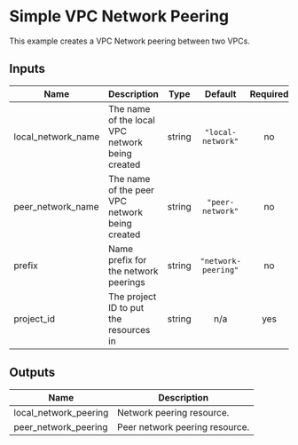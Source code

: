# Simple VPC Network Peering

This example creates a VPC Network peering between two VPCs.

<!-- BEGINNING OF PRE-COMMIT-TERRAFORM DOCS HOOK -->
## Inputs

| Name | Description | Type | Default | Required |
|------|-------------|:----:|:-----:|:-----:|
| local\_network\_name | The name of the local VPC network being created | string | `"local-network"` | no |
| peer\_network\_name | The name of the peer VPC network being created | string | `"peer-network"` | no |
| prefix | Name prefix for the network peerings | string | `"network-peering"` | no |
| project\_id | The project ID to put the resources in | string | n/a | yes |

## Outputs

| Name | Description |
|------|-------------|
| local\_network\_peering | Network peering resource. |
| peer\_network\_peering | Peer network peering resource. |

<!-- END OF PRE-COMMIT-TERRAFORM DOCS HOOK -->